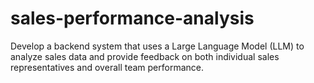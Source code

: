 # sales-performance-analysis
Develop a backend system that uses a Large Language Model (LLM) to analyze sales data and provide feedback on both individual sales representatives and overall team performance.
